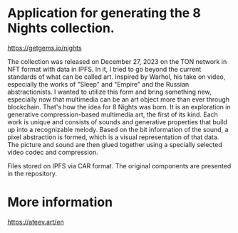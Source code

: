 # Application for generating the 8 Nights collection.

https://getgems.io/nights

The collection was released on December 27, 2023 on the TON network in NFT format with data in IPFS. In it, I tried to go beyond the current standards of what can be called art. Inspired by Warhol, his take on video, especially the works of "Sleep" and "Empire" and the Russian abstractionists. I wanted to utilize this form and bring something new, especially now that multimedia can be an art object more than ever through blockchain. That's how the idea for 8 Nights was born. It is an exploration in generative compression-based multimedia art, the first of its kind. Each work is unique and consists of sounds and generative properties that build up into a recognizable melody. Based on the bit information of the sound, a pixel abstraction is formed, which is a visual representation of that data. The picture and sound are then glued together using a specially selected video codec and compression.

Files stored on IPFS via CAR format. The original components are presented in the repository.

# More information

https://ateev.art/en
